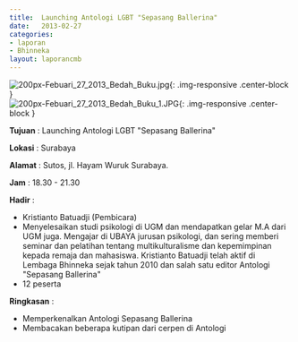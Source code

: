 ```yaml
---	
title: 	Launching Antologi LGBT "Sepasang Ballerina" 
date: 	2013-02-27
categories:	
- laporan	
- Bhinneka	
layout: laporancmb	
---	
```

	
![200px-Febuari_27_2013_Bedah_Buku.jpg](/uploads/200px-Febuari_27_2013_Bedah_Buku.jpg){: .img-responsive .center-block }	
![200px-Febuari_27_2013_Bedah_Buku_1.JPG](/uploads/200px-Febuari_27_2013_Bedah_Buku_1.JPG){: .img-responsive .center-block }	
	
**Tujuan** :	Launching Antologi LGBT "Sepasang Ballerina" 
	
**Lokasi** :	Surabaya
	
**Alamat** : 	Sutos, jl. Hayam Wuruk Surabaya.
	
**Jam** :	18.30 - 21.30
	
**Hadir** :	
*	Kristianto Batuadji (Pembicara)
*	Menyelesaikan studi psikologi di UGM dan mendapatkan gelar M.A dari UGM juga. Mengajar di UBAYA jurusan psikologi, dan sering memberi seminar dan pelatihan tentang multikulturalisme dan kepemimpinan kepada remaja dan mahasiswa. Kristianto Batuadji telah aktif di Lembaga Bhinneka sejak tahun 2010 dan salah satu editor Antologi "Sepasang Ballerina"
*	12 peserta

**Ringkasan** :	
*	Memperkenalkan Antologi Sepasang Ballerina
*	Membacakan beberapa kutipan dari cerpen di Antologi
